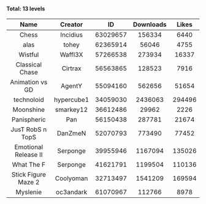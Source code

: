 #### Total: 13 levels

| Name | Creator | ID | Downloads | Likes |
|:---:|:---:|:---:|:---:|:---:|
| Chess | Incidius | 63029657 | 156334 | 6440
| alas | tohey | 62365914 | 56046 | 4755
| Wistful | Waffl3X | 57266538 | 273934 | 16337
| Classical Chase | Cirtrax | 56563865 | 128523 | 7916
| Animation vs GD | AgentY | 55094160 | 562656 | 51654
| technoloid | hypercube1 | 34059030 | 2436063 | 294496
| Moonshine | smarkey12 | 36612486 | 29962 | 2226
| Panispheric | Pan | 56150438 | 287781 | 21674
| JusT RobS n TopS | DanZmeN | 52070793 | 773490 | 77452
| Emotional Release II | Serponge | 39955946 | 1167094 | 135026
| What The F | Serponge | 41621791 | 1199504 | 110136
| Stick Figure Maze 2 | Coolyoman | 32713497 | 1541209 | 169594
| Myslenie | oc3andark | 61070967 | 112766 | 8978

